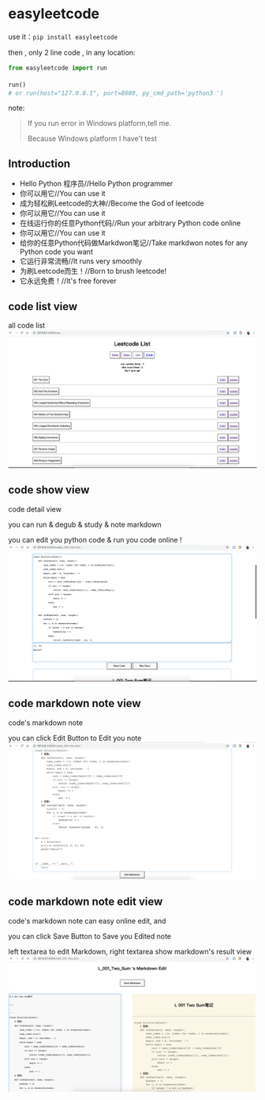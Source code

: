 # easyleetcode

use it：`pip install easyleetcode`

then , only 2 line code , in any location:
```python
from easyleetcode import run

run()
# or run(host="127.0.0.1", port=8080, py_cmd_path='python3 ')
```

note:
>If you run error in Windows platform,tell me.
>
>Because Windows platform I have't test

## Introduction

- Hello Python 程序员//Hello Python programmer
- 你可以用它//You can use it
- 成为轻松刷Leetcode的大神//Become the God of leetcode
- 你可以用它//You can use it
- 在线运行你的任意Python代码//Run your arbitrary Python code online
- 你可以用它//You can use it
- 给你的任意Python代码做Markdwon笔记//Take markdwon notes for any Python code you want
- 它运行非常流畅//It runs very smoothly
- 为刷Leetcode而生！//Born to brush leetcode!
- 它永远免费！//It's free forever

## code list view
all code list
![](imgs/code_view.png)

## code show view
code detail view

you can run & degub & study & note markdown

you can edit you python code & run you code online !
![](imgs/code_show.png)


## code markdown note view
code's markdown note 

you can click Edit Button to Edit you note
![](imgs/code_md.png)

## code markdown note edit view
code's markdown note can easy online edit, and 

you can click Save Button to Save you Edited note

left textarea to edit Markdown, right textarea show markdown's result view
![](imgs/md_edit.png)